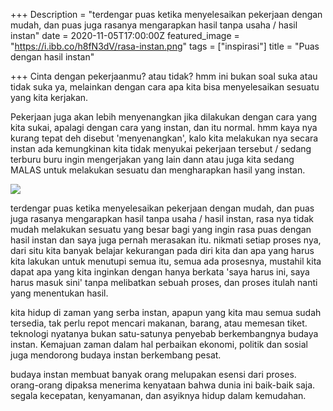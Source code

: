 +++
Description = "terdengar puas ketika menyelesaikan pekerjaan dengan mudah, dan puas juga rasanya mengarapkan hasil tanpa usaha / hasil instan"
date = 2020-11-05T17:00:00Z
featured_image = "https://i.ibb.co/h8fN3dV/rasa-instan.png"
tags = ["inspirasi"]
title = "Puas dengan hasil instan"

+++
Cinta dengan pekerjaanmu? atau tidak? hmm ini bukan soal suka atau tidak suka ya, melainkan dengan cara apa kita bisa menyelesaikan sesuatu yang kita kerjakan.

Pekerjaan juga akan lebih menyenangkan jika dilakukan dengan cara yang kita sukai, apalagi dengan cara yang instan, dan itu normal. hmm kaya nya kurang tepat  deh disebut 'menyenangkan', kalo kita melakukan nya secara instan ada kemungkinan kita tidak menyukai pekerjaan tersebut / sedang terburu buru ingin mengerjakan yang lain dann atau juga kita sedang MALAS untuk melakukan sesuatu dan mengharapkan hasil yang instan.

![](https://i.ibb.co/b3CWgjd/instan-min.jpg)

terdengar puas ketika menyelesaikan pekerjaan dengan mudah, dan puas juga rasanya mengarapkan hasil tanpa usaha / hasil instan, rasa nya tidak mudah melakukan sesuatu yang besar bagi yang ingin rasa puas dengan hasil instan dan saya juga pernah merasakan itu. nikmati setiap proses nya, dari situ kita banyak belajar kekurangan pada diri kita dan apa yang harus kita lakukan untuk menutupi semua itu,  semua ada prosesnya, mustahil kita dapat apa yang kita inginkan dengan hanya berkata 'saya harus ini, saya harus masuk sini' tanpa melibatkan sebuah proses, dan proses itulah nanti yang menentukan hasil.

kita hidup di zaman yang serba instan, apapun yang kita mau semua sudah tersedia, tak perlu repot mencari makanan, barang, atau memesan tiket. teknologi nyatanya bukan satu-satunya penyebab berkembangnya budaya instan. Kemajuan zaman dalam hal perbaikan ekonomi, politik dan sosial juga mendorong budaya instan berkembang pesat.

budaya instan membuat banyak orang melupakan esensi dari proses. orang-orang dipaksa menerima kenyataan bahwa dunia ini baik-baik saja. segala kecepatan, kenyamanan, dan asyiknya hidup dalam kemudahan.